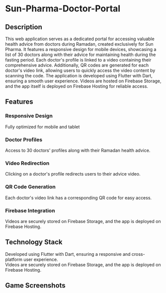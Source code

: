 # Sun-Pharma-Doctor-Portal

<h2>Description</h2>
This web application serves as a dedicated portal for accessing valuable health advice from doctors during Ramadan, created exclusively for Sun Pharma. It features a responsive design for mobile devices, showcasing a list of 30 doctors along with their advice for maintaining health during the fasting period. Each doctor's profile is linked to a video containing their comprehensive advice. Additionally, QR codes are generated for each doctor's video link, allowing users to quickly access the video content by scanning the code. The application is developed using Flutter with Dart, ensuring a smooth user experience. Videos are hosted on Firebase Storage, and the app itself is deployed on Firebase Hosting for reliable access.

<h2>Features</h2>
<h3>Responsive Design</h3>
Fully optimized for mobile and tablet

<h3>Doctor Profiles</h3>
Access to 30 doctors' profiles along with their Ramadan health advice.

<h3>Video Redirection</h3>
Clicking on a doctor's profile redirects users to their advice video.

<h3>QR Code Generation</h3>
Each doctor's video link has a corresponding QR code for easy access.

<h3>Firebase Integration</h3>
Videos are securely stored on Firebase Storage, and the app is deployed on Firebase Hosting.

<h2>Technology Stack</h2>
   Developed using Flutter with Dart, ensuring a responsive and cross-platform user experience.<br>
   Videos are securely stored on Firebase Storage, and the app is deployed on Firebase Hosting.

<h2>Game Screenshots</h2> 
